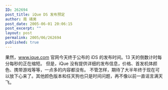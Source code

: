 ```yaml
---
ID: 262694
post_title: iQue DS 发布预定
author: 南 靖男
post_date: 2005-06-01 20:06:15
post_excerpt: ""
layout: post
permalink: 2005/06/262694
published: true
---
```

果然，<a href="http://www.ique.com">www.ique.com</a> 官网今天终于公布的 iDS 的发布时间。13 天的倒数计时每分每秒的正在缩短。
但是，iQue 没有提供详细的发布信息，价格、首发机体颜色、携带游戏等等，一点多的内容都没有。
不管怎样，期待了大半年终于现在可以放下心来了。其他颜色版本和任天狗也只是时间问题，再不像以前一直谣言满天飞。